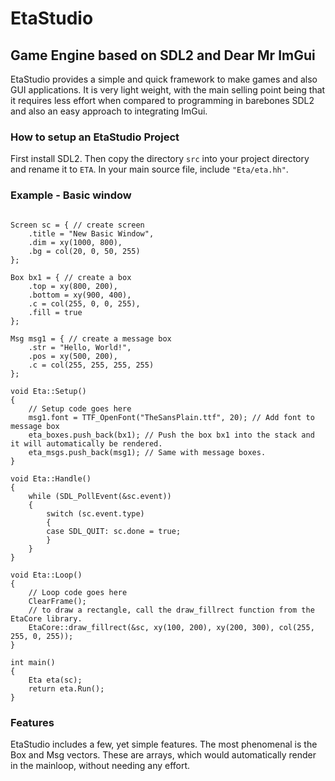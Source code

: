 # EtaStudio

## Game Engine based on SDL2 and Dear Mr ImGui
EtaStudio provides a simple and quick framework to make games and also GUI applications. It is very light weight, with the main selling point being that it requires less effort when compared to programming in barebones SDL2 and also an easy approach to integrating ImGui. 

### How to setup an EtaStudio Project
First install SDL2. Then copy the directory `src` into your project directory and rename it to `ETA`. In your main source file, include `"Eta/eta.hh"`. 

### Example - Basic window
```

Screen sc = { // create screen
	.title = "New Basic Window",
	.dim = xy(1000, 800),
	.bg = col(20, 0, 50, 255)
};

Box bx1 = { // create a box
	.top = xy(800, 200),
	.bottom = xy(900, 400),
	.c = col(255, 0, 0, 255),
	.fill = true
};

Msg msg1 = { // create a message box
	.str = "Hello, World!",
	.pos = xy(500, 200),
	.c = col(255, 255, 255, 255)
};

void Eta::Setup()
{
	// Setup code goes here
	msg1.font = TTF_OpenFont("TheSansPlain.ttf", 20); // Add font to message box
	eta_boxes.push_back(bx1); // Push the box bx1 into the stack and it will automatically be rendered. 
	eta_msgs.push_back(msg1); // Same with message boxes.
}

void Eta::Handle()
{
	while (SDL_PollEvent(&sc.event))
	{
		switch (sc.event.type)
		{
		case SDL_QUIT: sc.done = true;
		}
	}
}

void Eta::Loop()
{
	// Loop code goes here
	ClearFrame();
	// to draw a rectangle, call the draw_fillrect function from the EtaCore library.
	EtaCore::draw_fillrect(&sc, xy(100, 200), xy(200, 300), col(255, 255, 0, 255));
}

int main()
{
	Eta eta(sc);
	return eta.Run();
}
```

### Features 
EtaStudio includes a few, yet simple features. The most phenomenal is the Box and Msg vectors. These are arrays, which would automatically render in the mainloop, without needing any effort. 